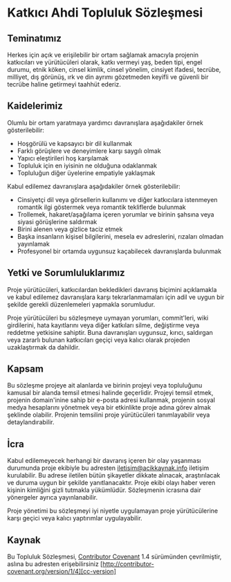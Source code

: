 # Katkıcı Ahdi Topluluk Sözleşmesi

## Teminatımız

Herkes için açık ve erişilebilir bir ortam sağlamak amacıyla projenin
katkıcıları ve yürütücüleri olarak, katkı vermeyi yaş, beden tipi,
engel durumu, etnik köken, cinsel kimlik, cinsel yönelim, cinsiyet ifadesi,
tecrübe, milliyet, dış görünüş, ırk ve din ayrımı gözetmeden keyifli
ve güvenli bir tecrübe haline getirmeyi taahhüt ederiz.

## Kaidelerimiz

Olumlu bir ortam yaratmaya yardımcı davranışlara aşağıdakiler örnek
gösterilebilir:

* Hoşgörülü ve kapsayıcı bir dil kullanmak
* Farklı görüşlere ve deneyimlere karşı saygılı olmak
* Yapıcı eleştirileri hoş karşılamak
* Topluluk için en iyisinin ne olduğuna odaklanmak
* Topluluğun diğer üyelerine empatiyle yaklaşmak

Kabul edilemez davranışlara aşağıdakiler örnek gösterilebilir:

* Cinsiyetçi dil veya görsellerin kullanımı ve diğer katkıcılara istenmeyen
  romantik ilgi göstermek veya romantik tekliflerde bulunmak
* Trollemek, hakaret/aşağılama içeren yorumlar ve birinin şahsına veya siyasi
  görüşlerine saldırmak
* Birini alenen veya gizlice taciz etmek
* Başka insanların kişisel bilgilerini, mesela ev adreslerini, rızaları olmadan
  yayınlamak
* Profesyonel bir ortamda uygunsuz kaçabilecek davranışlarda bulunmak

## Yetki ve Sorumluluklarımız

Proje yürütücüleri, katkıcılardan bekledikleri davranış biçimini açıklamakla ve
kabul edilemez davranışlara karşı tekrarlanmamaları için adil ve uygun bir şekilde
gerekli düzenlemeleri yapmakla sorumludur.

Proje yürütücüleri bu sözleşmeye uymayan yorumları, commit'leri, wiki girdilerini,
hata kayıtlarını veya diğer katkıları silme, değiştirme veya reddetme
yetkisine sahiptir. Buna davranışları uygunsuz, kırıcı, saldırgan veya zararlı
bulunan katkıcıları geçiçi veya kalıcı olarak projeden uzaklaştırmak da dahildir.

## Kapsam

Bu sözleşme projeye ait alanlarda ve birinin projeyi veya topluluğunu kamusal
bir alanda temsil etmesi halinde geçerlidir. Projeyi temsil etmek, projenin
domain'inine sahip bir e-posta adresi kullanmak, projenin sosyal medya hesaplarını
yönetmek veya bir etkinlikte proje adına görev almak şeklinde olabilir. Projenin
temsilini proje yürütücüleri tanımlayabilir veya detaylandırabilir.

## İcra

Kabul edilemeyecek herhangi bir davranış içeren bir olay yaşanması durumunda proje
ekibiyle bu adresten [iletisim@acikkaynak.info][contact-mail] iletişim kurulabilir. Bu adrese iletilen
bütün şikayetler dikkate alınacak, araştırılacak ve duruma uygun bir şekilde
yanıtlanacaktır. Proje ekibi olayı haber veren kişinin kimliğini gizli tutmakla
yükümlüdür. Sözleşmenin icrasına dair yönergeler ayrıca yayınlanabilir.

Proje yönetimi bu sözleşmeyi iyi niyetle uygulamayan proje yürütücülerine
karşı geçici veya kalıcı yaptırımlar uygulayabilir.

## Kaynak

Bu Topluluk Sözleşmesi, [Contributor Covenant][cc-homepage] 1.4 sürümünden çevrilmiştir,
aslına bu adresten erişebilirsiniz [http://contributor-covenant.org/version/1/4][cc-version]

[contact-mail]: mailto:iletisim@acikkaynak.info
[cc-homepage]: http://contributor-covenant.org
[cc-version]: http://contributor-covenant.org/version/1/4/
